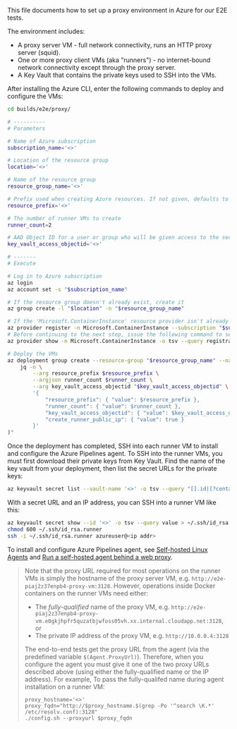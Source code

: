 This file documents how to set up a proxy environment in Azure for our E2E tests.

The environment includes:
- A proxy server VM - full network connectivity, runs an HTTP proxy server (squid).
- One or more proxy client VMs (aka "runners") - no internet-bound network connectivity except through the proxy server.
- A Key Vault that contains the private keys used to SSH into the VMs.

After installing the Azure CLI, enter the following commands to deploy and configure the VMs:

```sh
cd builds/e2e/proxy/

# ----------
# Parameters

# Name of Azure subscription
subscription_name='<>'

# Location of the resource group
location='<>'

# Name of the resource group
resource_group_name='<>'

# Prefix used when creating Azure resources. If not given, defaults to 'e2e-<13 char hash>-'.
resource_prefix='<>'

# The number of runner VMs to create
runner_count=2

# AAD Object ID for a user or group who will be given access to the secrets in the key vault
key_vault_access_objectid='<>'

# -------
# Execute

# Log in to Azure subscription
az login
az account set -s "$subscription_name"

# If the resource group doesn't already exist, create it
az group create -l "$location" -n "$resource_group_name"

# If the 'Microsoft.ContainerInstance' resource provider isn't already registered for your subscription, register it
az provider register -n Microsoft.ContainerInstance --subscription "$subscription_name"
# Before continuing to the next step, issue the following command to see if registration has completed
az provider show -n Microsoft.ContainerInstance -o tsv --query registrationState

# Deploy the VMs
az deployment group create --resource-group "$resource_group_name" --name 'e2e-proxy' --template-file ./proxy-deployment-template.json --parameters "$(
    jq -n \
        --arg resource_prefix $resource_prefix \
        --argjson runner_count $runner_count \
        --arg key_vault_access_objectid "$key_vault_access_objectid" \
        '{
            "resource_prefix": { "value": $resource_prefix },
            "runner_count": { "value": $runner_count },
            "key_vault_access_objectid": { "value": $key_vault_access_objectid },
            "create_runner_public_ip": { "value": true }
        }'
)"
```

Once the deployment has completed, SSH into each runner VM to install and configure the Azure Pipelines agent. To SSH into the runner VMs, you must first download their private keys from Key Vault. Find the name of the key vault from your deployment, then list the secret URLs for the private keys:

```sh
az keyvault secret list --vault-name '<>' -o tsv --query "[].id|[?contains(@, 'runner')]"
```

With a secret URL and an IP address, you can SSH into a runner VM like this:

```sh
az keyvault secret show --id '<>' -o tsv --query value > ~/.ssh/id_rsa.runner
chmod 600 ~/.ssh/id_rsa.runner
ssh -i ~/.ssh/id_rsa.runner azureuser@<ip addr>
```

To install and configure Azure Pipelines agent, see [Self-hosted Linux Agents](https://docs.microsoft.com/azure/devops/pipelines/agents/v2-linux) and [Run a self-hosted agent behind a web proxy](https://docs.microsoft.com/azure/devops/pipelines/agents/proxy?tabs=unix).

> Note that the proxy URL required for most operations on the runner VMs is simply the hostname of the proxy server VM, e.g. `http://e2e-piaj2z37enpb4-proxy-vm:3128`. However, operations inside Docker containers on the runner VMs need either:
> - The _fully-qualified_ name of the proxy VM, e.g. `http://e2e-piaj2z37enpb4-proxy-vm.e0gkjhpfr5quzatbjwfoss05vh.xx.internal.cloudapp.net:3128`, or
> - The private IP address of the proxy VM, e.g. `http://10.0.0.4:3128`
>
> The end-to-end tests get the proxy URL from the agent (via the predefined variable `$(Agent.ProxyUrl)`). Therefore, when you configure the agent you must give it one of the two proxy URLs described above (using either the fully-qualified name or the IP address). For example, To pass the fully-qualifed name during agent installation on a runner VM:
> ```
> proxy_hostname='<>'
> proxy_fqdn="http://$proxy_hostname.$(grep -Po '^search \K.*' /etc/resolv.conf):3128"
> ./config.sh --proxyurl $proxy_fqdn
> ```
